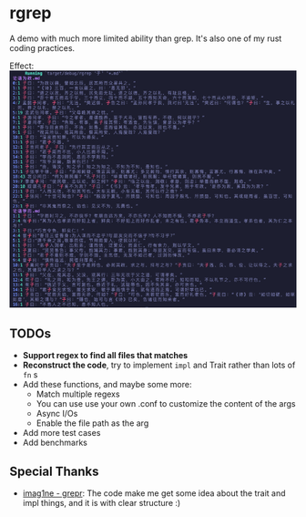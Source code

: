 # rgrep
A demo with much more limited ability than grep. It's also one of my rust coding practices.

Effect:
![testcase1](./testcase2.png)

## TODOs
- **Support regex to find all files that matches**
- **Reconstruct the code**, try to implement ``impl`` and Trait rather than lots of ``fn`` s
- Add these functions, and maybe some more:
    - Match multiple regexs
    - You can use use your own .conf to customize the content of the args
    - Async I/Os
    - Enable the file path as the arg
- Add more test cases
- Add benchmarks

## Special Thanks
- [imag1ne - grepr](https://github.com/imag1ne/grepr): 
The code make me get some idea about the trait and impl things, and it is with clear structure :)